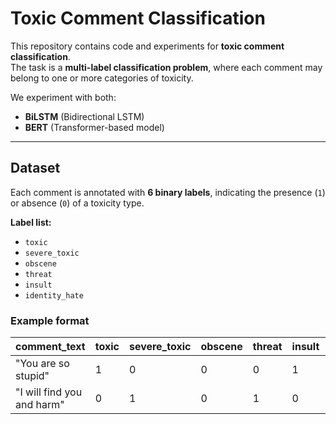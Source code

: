 # Toxic Comment Classification

This repository contains code and experiments for **toxic comment classification**.  
The task is a **multi-label classification problem**, where each comment may belong to one or more categories of toxicity.  

We experiment with both:
- **BiLSTM** (Bidirectional LSTM)
- **BERT** (Transformer-based model)

---

## Dataset

Each comment is annotated with **6 binary labels**, indicating the presence (`1`) or absence (`0`) of a toxicity type.

**Label list:**
- `toxic`
- `severe_toxic`
- `obscene`
- `threat`
- `insult`
- `identity_hate`

### Example format

| comment_text                  | toxic | severe_toxic | obscene | threat | insult | identity_hate |
|-------------------------------|-------|--------------|---------|--------|--------|----------------|
| "You are so stupid"           | 1     | 0            | 0       | 0      | 1      | 0              |
| "I will find you and harm"    | 0     | 1            | 0       | 1      | 0      | 0              |
